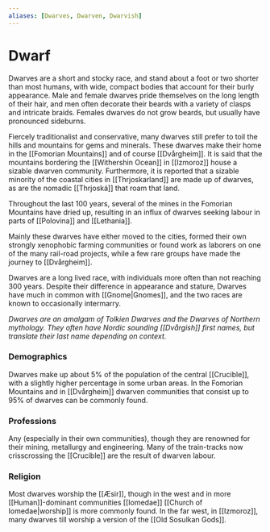 ```yaml
---
aliases: [Dwarves, Dwarven, Dwarvish]
---
```

# Dwarf
Dwarves are a short and stocky race, and stand about a foot or two shorter than most humans, with wide, compact bodies that account for their burly appearance. Male and female dwarves pride themselves on the long length of their hair, and men often decorate their beards with a variety of clasps and intricate braids. Females dwarves do not grow beards, but usually have pronounced sideburns. 

Fiercely traditionalist and conservative, many dwarves still prefer to toil the hills and mountains for gems and minerals. These dwarves make their home in the [[Fomorian Mountains]] and of course [[Dvårgheim]]. It is said that the mountains bordering the [[Withershin Ocean]] in [[Izmoroz]] house a sizable dwarven community. Furthermore, it is reported that a sizable minority of the coastal cities in [[Thrjoskarland]] are made up of dwarves, as are the nomadic [[Thrjoská]] that roam that land.

Throughout the last 100 years, several of the mines in the Fomorian Mountains have dried up, resulting in an influx of dwarves seeking labour in parts of [[Polovina]] and [[Lethania]].

Mainly these dwarves have either moved to the cities, formed their own strongly xenophobic farming communities or found work as laborers on one of the many rail-road projects, while a few rare groups have made the journey to [[Dvårgheim]].

Dwarves are a long lived race, with individuals more often than not reaching 300 years. Despite their difference in appearance and stature, Dwarves have much in common with [[Gnome|Gnomes]], and the two races are known to occasionally intermarry.

*Dwarves are an amalgam of Tolkien Dwarves and the Dwarves of Northern mythology. They often have Nordic sounding [[Dvårgish]] first names, but translate their last name depending on context.*

### Demographics
Dwarves make up about 5% of the population of the central [[Crucible]], with a slightly higher percentage in some urban areas. In the Fomorian Mountains and in [[Dvårgheim]] dwarven communities that consist up to 95% of dwarves can be commonly found.

### Professions
Any (especially in their own communities), though they are renowned for their mining, metallurgy and engineering. Many of the train-tracks now crisscrossing the [[Crucible]] are the result of dwarven labour.

### Religion
Most dwarves worship the [[Æsir]], though in the west and in more [[Human]]-dominant communities [[Iomedae]] [[Church of Iomedae|worship]] is more commonly found. In the far west, in [[Izmoroz]], many dwarves till worship a version of the [[Old Sosulkan Gods]].